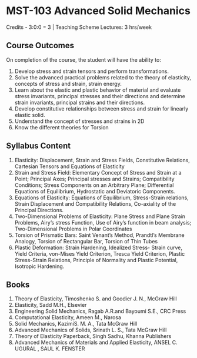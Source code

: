 # MST-103 Advanced Solid Mechanics

Credits - 3:0:0 = 3 | Teaching Scheme Lectures: 3 hrs/week

## Course Outcomes

On completion of the course, the student will have the ability to:

1. Develop stress and strain tensors and perform transformations.
2. Solve the advanced practical problems related to the theory of elasticity, concepts of stress and strain, strain energy.
3. Learn about the elastic and plastic behavior of material and evaluate stress invariants, principal stresses and their directions and determine strain invariants, principal strains and their directions.
4. Develop constitutive relationships between stress and strain for linearly elastic solid.
5. Understand the concept of stresses and strains in 2D
6. Know the different theories for Torsion

## Syllabus Content

1. Elasticity: Displacement, Strain and Stress Fields, Constitutive Relations, Cartesian Tensors and Equations of Elasticity
1. Strain and Stress Field: Elementary Concept of Stress and Strain at a Point; Principal Axes; Principal stresses and Strains; Compatibility Conditions; Stress Components on an Arbitrary Plane;
Differential Equations of Equilibrium, Hydrostatic and Deviatoric Components.
1. Equations of Elasticity: Equations of Equilibrium, Stress-Strain relations, Strain Displacement and Compatibility Relations, Co-axiality of the Principal Directions.
1. Two-Dimensional Problems of Elasticity: Plane Stress and Plane Strain Problems, Airy’s stress Function, Use of Airy’s function in beam analysis; Two-Dimensional Problems in Polar Coordinates
1. Torsion of Prismatic Bars: Saint Venant’s Method, Prandtl’s Membrane Analogy, Torsion of Rectangular Bar, Torsion of Thin Tubes
1. Plastic Deformation: Strain Hardening, Idealized Stress- Strain curve, Yield Criteria, von-Mises Yield Criterion, Tresca Yield Criterion, Plastic Stress-Strain Relations, Principle of Normality and Plastic Potential, Isotropic Hardening.

## Books

1. Theory of Elasticity, Timoshenko S. and Goodier J. N., McGraw Hill
2. Elasticity, Sadd M.H., Elsevier
3. Engineering Solid Mechanics, Ragab A.R.and Bayoumi S.E., CRC Press
4. Computational Elasticity, Ameen M., Narosa
5. Solid Mechanics, KazimiS. M. A., Tata McGraw Hill
6. Advanced Mechanics of Solids, Srinath L. S., Tata McGraw Hill
7. Theory of Elasticity Paperback, Singh Sadhu, Khanna Publishers
8. Advanced Mechanics of Materials and Applied Elasticity, ANSEL C. UGURAL
, SAUL K. FENSTER
